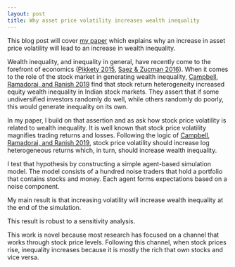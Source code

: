 ```yaml
---
layout: post
title: Why asset price volatility increases wealth inequality
---
```


This blog post will cover [my paper](https://papers.ssrn.com/sol3/papers.cfm?abstract_id=3452599) which explains why an increase in asset price volatility will lead to an increase in wealth inequality.

Wealth inequality, and inequality in general, have recently come to the forefront
of economics ([Pikkety 2015](https://www.aeaweb.org/articles?id=10.1257/aer.p20151060), [Saez & Zucman 2016](https://academic.oup.com/qje/article/131/2/519/2607097)). When it comes to the role of the stock market in generating wealth inequality, [Campbell, Ramadorai, and Ranish 2019](https://www.aeaweb.org/articles?id=10.1257/aeri.20180158) find that stock return heterogeneity increased equity wealth inequality in Indian stock markets. They assert that if some undiversified investors randomly do well, while others randomly do poorly, this would generate inequality on its own.

In my paper, I build on that assertion and as ask how stock price volatility is related to wealth inequality. It is well known that stock price volatility magnifies trading returns and losses. Following the logic of [Campbell, Ramadorai, and Ranish 2019](https://www.aeaweb.org/articles?id=10.1257/aeri.20180158), stock price volatility should increase log heterogeneous returns which, in turn, should increase wealth inequality.

I test that hypothesis by constructing a simple agent-based simulation model. The model consists of a hundred noise traders that hold a portfolio that contains stocks and money. Each agent forms expectations based on a noise component.

My main result is that increasing volatility will increase wealth inequality at the end of the simulation.

This result is robust to a sensitivity analysis. 

This work is novel because most research has focused on a channel that works through stock price levels. Following this channel, when stock prices rise, inequality increases because it is mostly the rich that own stocks and vice versa.  
